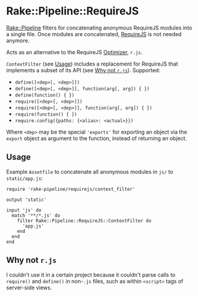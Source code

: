 # Rake::Pipeline::RequireJS

[Rake::Pipeline][1] filters for concatenating anonymous RequireJS modules into a
single file.  Once modules are concatenated, [RequireJS][2] is not needed
anymore.

Acts as an alternative to the RequireJS [Optimizer][3], `r.js`.

`ContextFilter` (see [Usage](#usage)) includes a replacement for RequireJS that
implements a subset of its API (see [Why not `r.js`](#why)).  Supported:

  * `define([<dep>[, <dep>]])`
  * `define([<dep>[, <dep>]], function(arg[, arg]) { })`
  * `define(function() { })`
  * `require([<dep>[, <dep>]])`
  * `require([<dep>[, <dep>]], function(arg[, arg]) { })`
  * `require(function() { })`
  * `require.config({paths: {<alias>: <actual>}})`

Where `<dep>` may be the special `'exports'` for exporting an object via the
`export` object as argument to the function, instead of returning an object.

[1]: https://github.com/livingsocial/rake-pipeline
[2]: http://requirejs.org
[3]: http://requirejs.org/docs/optimization.html

## Usage <a name="usage"></a>

Example `Assetfile` to concatenate all anonymous modules in `js/` to
`static/app.js`:

    require 'rake-pipeline/requirejs/context_filter'

    output 'static'

    input 'js' do
      match '**/*.js' do
        filter Rake::Pipeline::RequireJS::ContextFilter do
          'app.js'
        end
      end
    end

## Why not `r.js` <a name="why"></a>

I couldn't use it in a certain project because it couldn't parse calls to
`require()` and `define()` in non-`.js` files, such as within `<script>` tags of
server-side views.
